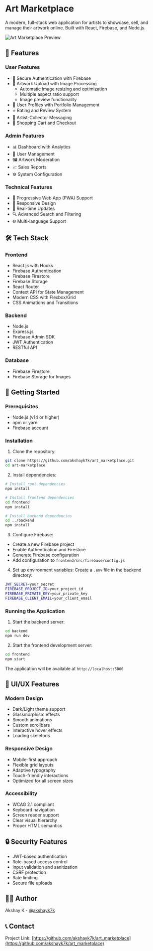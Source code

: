 # Art Marketplace

A modern, full-stack web application for artists to showcase, sell, and manage their artwork online. Built with React, Firebase, and Node.js.

![Art Marketplace Preview](https://art-martketplace.vercel.app/)
## 🌟 Features

### User Features
- 🔐 Secure Authentication with Firebase
- 🎨 Artwork Upload with Image Processing
  - Automatic image resizing and optimization
  - Multiple aspect ratio support
  - Image preview functionality
- 👤 User Profiles with Portfolio Management
- ⭐ Rating and Review System
- 💬 Artist-Collector Messaging
- 🛒 Shopping Cart and Checkout

### Admin Features
- 📊 Dashboard with Analytics
- 👥 User Management
- 🖼️ Artwork Moderation
- 📈 Sales Reports
- ⚙️ System Configuration

### Technical Features
- 🚀 Progressive Web App (PWA) Support
- 📱 Responsive Design
- 🔄 Real-time Updates
- 🔍 Advanced Search and Filtering
- 🌐 Multi-language Support

## 🛠️ Tech Stack

### Frontend
- React.js with Hooks
- Firebase Authentication
- Firebase Firestore
- Firebase Storage
- React Router
- Context API for State Management
- Modern CSS with Flexbox/Grid
- CSS Animations and Transitions

### Backend
- Node.js
- Express.js
- Firebase Admin SDK
- JWT Authentication
- RESTful API

### Database
- Firebase Firestore
- Firebase Storage for Images

## 🚀 Getting Started

### Prerequisites
- Node.js (v14 or higher)
- npm or yarn
- Firebase account

### Installation

1. Clone the repository:
```bash
git clone https://github.com/akshayk7k/art_marketplace.git
cd art-marketplace
```

2. Install dependencies:
```bash
# Install root dependencies
npm install

# Install frontend dependencies
cd frontend
npm install

# Install backend dependencies
cd ../backend
npm install
```

3. Configure Firebase:
- Create a new Firebase project
- Enable Authentication and Firestore
- Generate Firebase configuration
- Add configuration to `frontend/src/firebase/config.js`

4. Set up environment variables:
Create a `.env` file in the backend directory:
```bash
JWT_SECRET=your_secret
FIREBASE_PROJECT_ID=your_project_id
FIREBASE_PRIVATE_KEY=your_private_key
FIREBASE_CLIENT_EMAIL=your_client_email
```

### Running the Application

1. Start the backend server:
```bash
cd backend
npm run dev
```

2. Start the frontend development server:
```bash
cd frontend
npm start
```

The application will be available at `http://localhost:3000`

## 📱 UI/UX Features

### Modern Design
- Dark/Light theme support
- Glassmorphism effects
- Smooth animations
- Custom scrollbars
- Interactive hover effects
- Loading skeletons

### Responsive Design
- Mobile-first approach
- Flexible grid layouts
- Adaptive typography
- Touch-friendly interactions
- Optimized for all screen sizes

### Accessibility
- WCAG 2.1 compliant
- Keyboard navigation
- Screen reader support
- Clear visual hierarchy
- Proper HTML semantics

## 🔒 Security Features

- JWT-based authentication
- Role-based access control
- Input validation and sanitization
- CSRF protection
- Rate limiting
- Secure file uploads


## 👨‍💻 Author

Akshay K - [@akshayk7k](https://github.com/akshayk7k)

## 📞 Contact

Project Link: [https://github.com/akshayk7k/art_marketplace](https://github.com/akshayk7k/art_marketplace)

